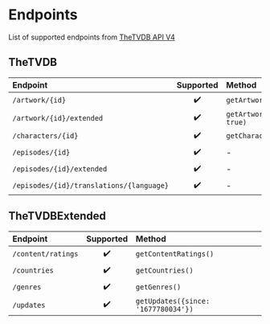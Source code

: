 # Endpoints

List of supported endpoints from [TheTVDB API V4](https://thetvdb.github.io/v4-api/)

## TheTVDB

| Endpoint                                 |     Supported      | Method                         |
| :--------------------------------------- | :----------------: | :----------------------------- |
| `/artwork/{id}`                          | :heavy_check_mark: | `getArtwork("63237874")`       |
| `/artwork/{id}/extended`                 | :heavy_check_mark: | `getArtwork("63237874", true)` |
| `/characters/{id}`                       | :heavy_check_mark: | `getCharacter("64140522")`     |
| `/episodes/{id}`                         | :heavy_check_mark: | -                              |
| `/episodes/{id}/extended`                | :heavy_check_mark: | -                              |
| `/episodes/{id}/translations/{language}` | :heavy_check_mark: | -                              |

## TheTVDBExtended

| Endpoint           |     Supported      | Method                              |
| :----------------- | :----------------: | :---------------------------------- |
| `/content/ratings` | :heavy_check_mark: | `getContentRatings()`               |
| `/countries`       | :heavy_check_mark: | `getCountries()`                    |
| `/genres`          | :heavy_check_mark: | `getGenres()`                       |
| `/updates`         | :heavy_check_mark: | `getUpdates({since: '1677780034'})` |
